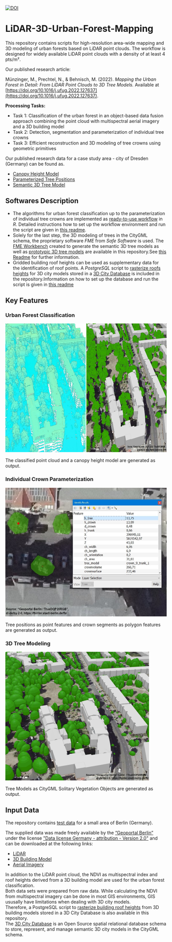 
[![DOI](https://zenodo.org/badge/607566763.svg)](https://zenodo.org/badge/latestdoi/607566763)


# LiDAR-3D-Urban-Forest-Mapping
This repository contains scripts for high-resolution area-wide mapping and 3D modeling of urban forests based on LiDAR point clouds. 
The workflow is designed for widely available LiDAR point clouds with a density of at least 4 pts/m². 

Our published research article:

Münzinger, M., Prechtel, N., & Behnisch, M. (2022). *Mapping the Urban Forest in Detail: From LiDAR Point Clouds to 3D Tree Models.* Available at [https://doi.org/10.1016/j.ufug.2022.127637](https://doi.org/10.1016/j.ufug.2022.127637).

**Processing Tasks:** 

* Task 1: Classification of the urban forest in an object-based data fusion approach combining the point cloud with multispectral aerial imagery and a 3D building model
* Task 2: Detection, segmentation and parameterization of individual tree crowns 
* Task 3: Efficient reconstruction and 3D modeling of tree crowns using geometric primitives


Our published research data for a case study area - city of Dresden (Germany) can be found as.

* [Canopy Height Model](https://zenodo.org/record/7536524)
* [Parameterized Tree Positions](https://zenodo.org/record/7536550)
* [Semantic 3D Tree Model](https://zenodo.org/record/7536562)


## Softwares Description 

* The algorithms for urban forest classification up to the parameterization of individual tree crowns are implemented as [ready-to-use workflow](/src/R/urban-forest-classification-and-individual-crown-parameterization.Rmd) in *R*. Detailed instructions how to set up the workflow environment and run the script are given in [this readme](/src/R/readme_rmd.md).  
* Solely for the last step, the 3D modeling of trees in the CityGML schema, the proprietary software *FME* from *Safe Software* is used. The [FME Workbench](/src/fme_workbench/Create_3D_Tree_Models_geojson2citygml.fmw) created to generate the semantic 3D tree models as well as [prototypic 3D tree models](/data/tree_prototypes) are available in this repository.See [this Readme](/src/fme_workbench/readme_fmw.md) for further information.  
* Gridded building roof heights can be used as supplementary data for the identification of roof points. A *PostgreSQL* script to [rasterize roofs heights](/src/postgresql/3DCityDB_rasterize_lod2_roof_heights.pgsql) for 3D city models stored in a [3D City Database](https://www.3dcitydb.org/3dcitydb/) is included in the repository.Information on how to set up the database and run the script is given in [this readme](/src/postgresql/readme_pgsql.md)

## Key Features
### Urban Forest Classification

<img src="images/classification.jpg" height="400">

The classified point cloud and a canopy height model are generated as output.


### Individual Crown Parameterization

<img src="images/parameterization.jpg" height="400">

Tree positions as point features and crown segments as polygon features are generated as output.


### 3D Tree Modeling

<img src="images/modeling.jpg" height="400">

Tree Models as CityGML Solitary Vegetation Objects are generated as output.


## Input Data
The repository contains [test data](/data) for a small area of Berlin (Germany). 

The supplied data was made freely available by the [“Geoportal Berlin”](https://fbinter.stadt-berlin.de/fb/index.jsp) under the license ["Data license Germany - attribution - Version 2.0"](https://www.govdata.de/dl-de/by-2-0) and can be downloaded at the following links:

* [LiDAR](https://fbinter.stadt-berlin.de/fb/berlin/service_intern.jsp?id=a_als@senstadt&type=FEED)
* [3D Building Model](https://fbinter.stadt-berlin.de/fb/berlin/service_intern.jsp?id=a_lod2@senstadt&type=FEED)
* [Aerial Imagery](https://fbinter.stadt-berlin.de/fb/berlin/service_intern.jsp?id=a_luftbild2020_true_cir@senstadt&type=FEED)

In addition to the LiDAR point cloud, the NDVI as multispectral index and roof heights derived from a 3D building model are used for the urban forest classification.   
Both data sets were prepared from raw data. While calculating the NDVI from multispectral imagery can be done in most GIS environments, GIS ususally have limitations when dealing with 3D city models.  
Therefore, a PostgreSQL script to  [rasterize building roof heights](/src/postgresql/3DCityDB_rasterize_lod2_roof_heights.pgsql) from 3D building models stored in a 3D City Database is also available in this repository.  
The [3D City Database](https://www.3dcitydb.org/3dcitydb/) is an Open Source spatial relational database schema to store, represent, and manage semantic 3D city models in the CityGML schema.

